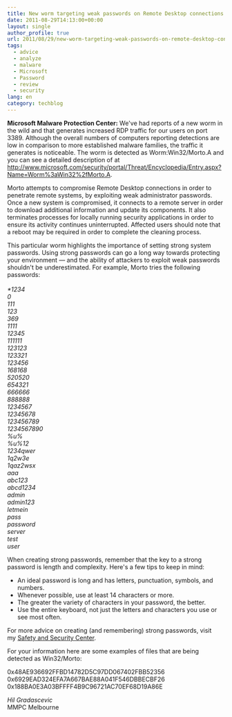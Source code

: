 ```yaml
---
title: New worm targeting weak passwords on Remote Desktop connections (port 3389)
date: 2011-08-29T14:13:00+00:00
layout: single
author_profile: true
url: 2011/08/29/new-worm-targeting-weak-passwords-on-remote-desktop-connections-port-3389/
tags:
  - advice
  - analyze
  - malware
  - Microsoft
  - Password
  - review
  - security
lang: en
category: techblog
---
```

<div dir="ltr" trbidi="on">
  <b>Microsoft Malware Protection Center:</b> We've had reports of a new worm in the wild and that generates increased RDP traffic for our users on port 3389. Although the overall numbers of computers reporting detections are low in comparison to more established malware families, the traffic it generates is noticeable. The worm is detected as Worm:Win32/Morto.A and you can see a detailed description of at <a href="http://www.microsoft.com/security/portal/Threat/Encyclopedia/Entry.aspx?Name=Worm%3AWin32%2FMorto.A">http://www.microsoft.com/security/portal/Threat/Encyclopedia/Entry.aspx?Name=Worm%3aWin32%2fMorto.A</a>.</p> 
  
  <p>
    Morto attempts to compromise Remote Desktop connections in order to penetrate remote systems, by exploiting weak administrator passwords. Once a new system is compromised, it connects to a remote server in order to download additional information and update its components. It also terminates processes for locally running security applications in order to ensure its activity continues uninterrupted. Affected users should note that a reboot may be required in order to complete the cleaning process.
  </p>
  
  <p>
    This particular worm highlights the importance of setting strong system passwords. Using strong passwords can go a long way towards protecting your environment &#8212; and the ability of attackers to exploit weak passwords shouldn't be underestimated. For example, Morto tries the following passwords:<br /><i><br />*1234 <br />0 <br />111 <br />123 <br />369 <br />1111 <br />12345 <br />111111 <br />123123 <br />123321 <br />123456 <br />168168 <br />520520 <br />654321 <br />666666 <br />888888 <br />1234567 <br />12345678 <br />123456789 <br />1234567890 <br />%u% <br />%u%12 <br />1234qwer <br />1q2w3e <br />1qaz2wsx <br />aaa <br />abc123 <br />abcd1234 <br />admin <br />admin123 <br />letmein <br />pass <br />password <br />server <br />test <br />user</i>
  </p>
  
  <p>
    When creating strong passwords, remember that the key to a strong password is length and complexity. Here's a few tips to keep in mind:
  </p>
  
  <ul>
    <li>
      An ideal password is long and has letters, punctuation, symbols, and numbers.
    </li>
    <li>
      Whenever possible, use at least 14 characters or more.
    </li>
    <li>
      The greater the variety of characters in your password, the better.
    </li>
    <li>
      Use the entire keyboard, not just the letters and characters you use or see most often.
    </li>
  </ul>
  
  <p>
    For more advice on creating (and remembering) strong passwords, visit my <a href="/en/knowledge-base/security/passwords">Safety and Security Center</a>.
  </p>
  
  <p>
    For your information here are some examples of files that are being detected as Win32/Morto:
  </p>
  
  <p>
    0x48AE936692FFBD14782D5C97DD067402FBB52356<br />0x6929EAD324EFA7A667BAE88A041F546DBBECBF26<br />0x188BA0E3A03BFFFF4B9C96721AC70EF68D19A86E
  </p>
  
  <p>
    <em>Hil Gradascevic</em><br />MMPC Melbourne</div>